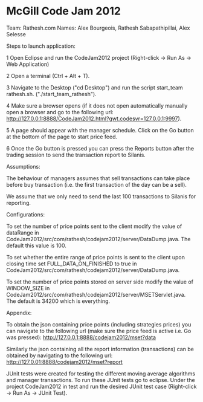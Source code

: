 McGill Code Jam 2012
====================

Team: Rathesh.com
Names: Alex Bourgeois, Rathesh Sabapathipillai, Alex Selesse

Steps to launch application:

 1 Open Eclipse and run the CodeJam2012 project
   (Right-click -> Run As -> Web Application)

 2 Open a terminal (Ctrl + Alt + T). 

 3 Navigate to the Desktop ("cd Desktop") and run the script 
   start_team rathesh.sh.  ("./start_team_rathesh").

 4 Make sure a browser opens (if it does not open automatically manually open a
   browser and go to the following url: 
   http://127.0.0.1:8888/CodeJam2012.html?gwt.codesvr=127.0.0.1:9997).

 5 A page should appear with the manager schedule. Click on the Go button at the
   bottom of the page to start price feed.

 6 Once the Go button is pressed you can press the Reports button after the
   trading session to send the transaction report to Silanis.

Assumptions:

The behaviour of managers assumes that sell transactions can take place before
buy transaction (i.e. the first transaction of the day can be a sell).

We assume that we only need to send the last 100 transactions to Silanis for
reporting.

Configurations:

To set the number of price points sent to the client modify the value of
dataRange in CodeJam2012/src/com/rathesh/codejam2012/server/DataDump.java. The
default this value is 100.

To set whether the entire range of price points is sent to the client upon
closing time set FULL_DATA_ON_FINISHED to true in
CodeJam2012/src/com/rathesh/codejam2012/server/DataDump.java.

To set the number of price points stored on server side modify the value of
WINDOW_SIZE in CodeJam2012/src/com/rathesh/codejam2012/server/MSETServlet.java.
The default is 34200 which is everything.

Appendix:

To obtain the json containing price points (including strategies prices) you can
navigate to the following url (make sure the price feed is active i.e. Go was
pressed):
    http://127.0.0.1:8888/codejam2012/mset?data

Similarly the json containing all the report information (transactions) can be
obtained by navigating to the following url:
    http://127.0.01:8888/codejam2012/mset?report

JUnit tests were created for testing the different moving average algorithms and
manager transactions. To run these JUnit tests go to eclipse. Under the project
CodeJam2012 in test and run the desired JUnit test case (Right-click -> Run As
-> JUnit Test).
